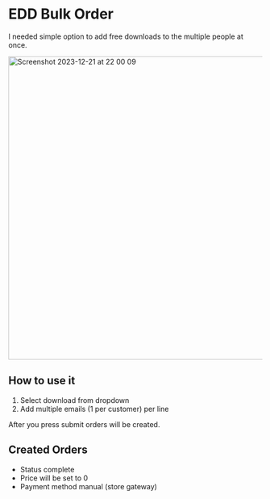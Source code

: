 # EDD Bulk Order

I needed simple option to add free downloads to the multiple people at once. 

<img width="601" alt="Screenshot 2023-12-21 at 22 00 09" src="https://github.com/dplugins-opensource/edd-bulk-order/assets/1234350/03c7414f-2cd9-4013-b656-afc59ef9458b">


## How to use it

1. Select download from dropdown
2. Add multiple emails (1 per customer) per line

After you press submit orders will be created. 

## Created Orders 

*   Status complete
*   Price will be set to 0
*   Payment method manual (store gateway)